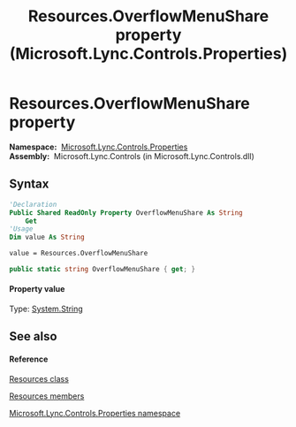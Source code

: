 ﻿---
title: Resources.OverflowMenuShare property  (Microsoft.Lync.Controls.Properties)
TOCTitle: 'OverflowMenuShare property '
ms:assetid: P:Microsoft.Lync.Controls.Properties.Resources.OverflowMenuShare_DI_3_UC_OCS14MrefLyncWPF
ms:mtpsurl: https://msdn.microsoft.com/en-us/library/microsoft.lync.controls.properties.resources.overflowmenushare_di_3_uc_ocs14mreflyncwpf(v=office.15)
ms:contentKeyID: 48597639
ms.date: 07/28/2014
mtps_version: v=office.15
f1_keywords:
- Microsoft.Lync.Controls.Properties.Resources.OverflowMenuShare
dev_langs:
- CSharp
- JScript
- VB
- other
---

# Resources.OverflowMenuShare property

**Namespace:**  [Microsoft.Lync.Controls.Properties](microsoft-lync-controls-properties-namespace_1.md)  
**Assembly:**  Microsoft.Lync.Controls (in Microsoft.Lync.Controls.dll)

## Syntax

``` vb
'Declaration
Public Shared ReadOnly Property OverflowMenuShare As String
    Get
'Usage
Dim value As String

value = Resources.OverflowMenuShare
```

``` csharp
public static string OverflowMenuShare { get; }
```

#### Property value

Type: [System.String](http://msdn2.microsoft.com/en-us/library/s1wwdcbf)  

## See also

#### Reference

[Resources class](resources-class-microsoft-lync-controls-properties_1.md)

[Resources members](resources-members-microsoft-lync-controls-properties_1.md)

[Microsoft.Lync.Controls.Properties namespace](microsoft-lync-controls-properties-namespace_1.md)

